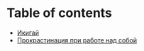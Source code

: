 # Table of contents

* [Икигай](README.md)
* [Прокрастинация при работе над собой](prokrastinaciya-pri-rabote-nad-soboi.md)
